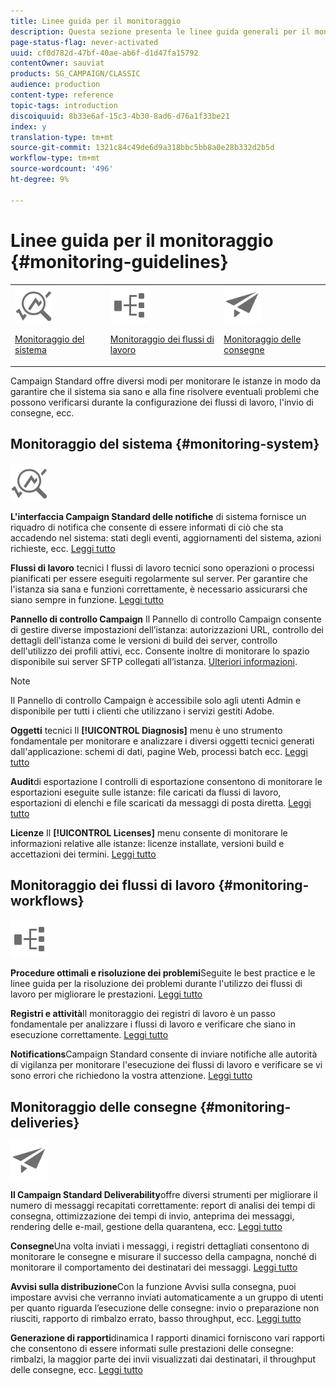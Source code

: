 ```yaml
---
title: Linee guida per il monitoraggio
description: Questa sezione presenta le linee guida generali per il monitoraggio Campaign Standard.
page-status-flag: never-activated
uuid: cf0d782d-47bf-40ae-ab6f-d1d47fa15792
contentOwner: sauviat
products: SG_CAMPAIGN/CLASSIC
audience: production
content-type: reference
topic-tags: introduction
discoiquuid: 8b33e6af-15c3-4b30-8ad6-d76a1f33be21
index: y
translation-type: tm+mt
source-git-commit: 1321c84c49de6d9a318bbc5bb8a0e28b332d2b5d
workflow-type: tm+mt
source-wordcount: '496'
ht-degree: 9%

---
```



# Linee guida per il monitoraggio {#monitoring-guidelines}

<table>
<tr><td><img src="assets/do-not-localize/icon_system.svg" width="60px"><p><a href="#monitoring-system">Monitoraggio del sistema</a></p></td>
<td><img src="assets/do-not-localize/icon_workflows.svg" width="60px"><p><a href="#moniroting-workflows">Monitoraggio dei flussi di lavoro</a></p></td>
<td><img src="assets/do-not-localize/icon_send.svg" width="60px"><p><a href="#monitoring-deliveries">Monitoraggio delle consegne</a></p></td></tr>
</table>

Campaign Standard offre diversi modi per monitorare le istanze in modo da garantire che il sistema sia sano e alla fine risolvere eventuali problemi che possono verificarsi durante la configurazione dei flussi di lavoro, l&#39;invio di consegne, ecc.

## Monitoraggio del sistema {#monitoring-system}

<img src="assets/do-not-localize/icon_system.svg" width="60px">

**L&#39;interfaccia Campaign Standard delle notifiche** di sistema fornisce un riquadro di notifica che consente di essere informati di ciò che sta accadendo nel sistema: stati degli eventi, aggiornamenti del sistema, azioni richieste, ecc. [Leggi tutto](../../start/using/interface-description.md#top-bar)


**Flussi di lavoro** tecnici I flussi di lavoro tecnici sono operazioni o processi pianificati per essere eseguiti regolarmente sul server. Per garantire che l&#39;istanza sia sana e funzioni correttamente, è necessario assicurarsi che siano sempre in funzione. [Leggi tutto](../../administration/using/technical-workflows.md)

**Pannello di controllo Campaign** Il Pannello di controllo Campaign consente di gestire diverse impostazioni dell’istanza: autorizzazioni URL, controllo dei dettagli dell&#39;istanza come le versioni di build dei server, controllo dell&#39;utilizzo dei profili attivi, ecc. Consente inoltre di monitorare lo spazio disponibile sui server SFTP collegati all’istanza. [Ulteriori informazioni](https://docs.adobe.com/content/help/it-IT/control-panel/using/control-panel-home.html).

>[!NOTE]
>
>Il Pannello di controllo Campaign è accessibile solo agli utenti Admin e disponibile per tutti i clienti che utilizzano i servizi gestiti Adobe.

**Oggetti** tecnici Il **[!UICONTROL Diagnosis]** menu è uno strumento fondamentale per monitorare e analizzare i diversi oggetti tecnici generati dall&#39;applicazione: schemi di dati, pagine Web, processi batch ecc. [Leggi tutto](../../developing/using/monitoring-data-model-changes.md)

**Audit**di esportazione I controlli di esportazione consentono di monitorare le esportazioni eseguite sulle istanze: file caricati da flussi di lavoro, esportazioni di elenchi e file scaricati da messaggi di posta diretta.
[Leggi tutto](../../administration/using/auditing-export-logs.md)

**Licenze** Il **[!UICONTROL Licenses]** menu consente di monitorare le informazioni relative alle istanze: licenze installate, versioni build e accettazioni dei termini.
[Leggi tutto](../../administration/using/licenses.md)

## Monitoraggio dei flussi di lavoro {#monitoring-workflows}

<img src="assets/do-not-localize/icon_workflows.svg" width="60px">

**Procedure ottimali e risoluzione dei problemi**Seguite le best practice e le linee guida per la risoluzione dei problemi durante l&#39;utilizzo dei flussi di lavoro per migliorare le prestazioni.
[Leggi tutto](../../automating/using/best-practices-workflows.md)

**Registri e attività**Il monitoraggio dei registri di lavoro è un passo fondamentale per analizzare i flussi di lavoro e verificare che siano in esecuzione correttamente.
[Leggi tutto](../../automating/using/monitoring-workflow-execution.md#workflow-log-and-tasks)

**Notifications**Campaign Standard consente di inviare notifiche alle autorità di vigilanza per monitorare l&#39;esecuzione dei flussi di lavoro e verificare se vi sono errori che richiedono la vostra attenzione.
[Leggi tutto](../../automating/using/monitoring-workflow-execution.md#error-management)

## Monitoraggio delle consegne {#monitoring-deliveries}

<img src="assets/do-not-localize/icon_send.svg" width="60px">

**Il Campaign Standard Deliverability**offre diversi strumenti per migliorare il numero di messaggi recapitati correttamente: report di analisi dei tempi di consegna, ottimizzazione dei tempi di invio, anteprima dei messaggi, rendering delle e-mail, gestione della quarantena, ecc.
[Leggi tutto](../../sending/using/about-deliverability.md)

**Consegne**Una volta inviati i messaggi, i registri dettagliati consentono di monitorare le consegne e misurare il successo della campagna, nonché di monitorare il comportamento dei destinatari dei messaggi.
[Leggi tutto](../../sending/using/monitoring-a-delivery.md)

**Avvisi sulla distribuzione**Con la funzione Avvisi sulla consegna, puoi impostare avvisi che verranno inviati automaticamente a un gruppo di utenti per quanto riguarda l’esecuzione delle consegne: invio o preparazione non riusciti, rapporto di rimbalzo errato, basso throughput, ecc.
[Leggi tutto](../../sending/using/receiving-alerts-when-failures-happen.md)

**Generazione di rapporti**dinamica I rapporti dinamici forniscono vari rapporti che consentono di essere informati sulle prestazioni delle consegne: rimbalzi, la maggior parte dei invii visualizzati dai destinatari, il throughput delle consegne, ecc.
[Leggi tutto](../../reporting/using/about-dynamic-reports.md)
